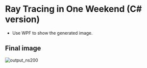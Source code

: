 # Ray Tracing in One Weekend (C# version)

- Use WPF to show the generated image.


## Final image
![output_ns200](https://user-images.githubusercontent.com/35357755/218926609-7b7475d4-0101-4be7-bb0a-9d5cc7229b28.jpg)

